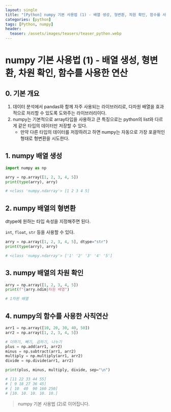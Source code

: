 ```yaml
---
layout: single
title: "[Python] numpy 기본 사용법 (1) - 배열 생성, 형변환, 차원 확인, 함수를 사용한 연산"
categories: [python]
tags: [Python, numpy]
header:
  teaser: /assets/images/teasers/teaser_python.webp
---
```


# numpy 기본 사용법 (1) - 배열 생성, 형변환, 차원 확인, 함수를 사용한 연산

## 0. 기본 개요

1. 데이터 분석에서 pandas와 함께 자주 사용되는 라이브러리로, 다차원 배열을 효과적으로 처리할 수 있도록 도와주는 라이브러리이다.
2. numpy는 기본적으로 array타입을 사용하고 큰 특징으로는 python의 list와 다르게 같은 타입의 데이터만 저장할 수 있다.
   - 만약 다른 타입의 데이터를 저장하려고 하면 numpy는 자동으로 가장 포괄적인 형태로 형변환을 시도한다.

## 1. numpy 배열 생성

```python
import numpy as np

arry = np.array([1, 2, 3, 4, 5])
print(type(arry), arry)

# <class 'numpy.ndarray'> [1 2 3 4 5]
```

## 2. numpy 배열의 형변환

dtype에 원하는 타입 속성을 지정해주면 된다.

`int`, `float`, `str` 등을 사용할 수 있다.

```python
arry = np.array([1, 2, 3, 4, 5], dtype="str")
print(type(arry), arry)

# <class 'numpy.ndarray'> ['1' '2' '3' '4' '5']
```

## 3. numpy 배열의 차원 확인

```python
arry = np.array([1, 2, 3, 4, 5])
print(f"{arry.ndim}차원 배열")

# 1차원 배열
```

## 4. numpy의 함수를 사용한 사칙연산

```python
arr1 = np.array([10, 20, 30, 40, 50])
arr2 = np.array([1, 2, 3, 4, 5])

# 더하기, 빼기, 곱하기, 나누기
plus = np.add(arr1, arr2)
minus = np.subtract(arr1, arr2)
multiply = np.multiply(arr1, arr2)
divide = np.divide(arr1, arr2)

print(plus, minus, multiply, divide, sep="\n")

# [11 22 33 44 55]
# [ 9 18 27 36 45]
# [ 10  40  90 160 250]
# [10. 10. 10. 10. 10.]
```

> numpy 기본 사용법 (2)로 이어집니다.
